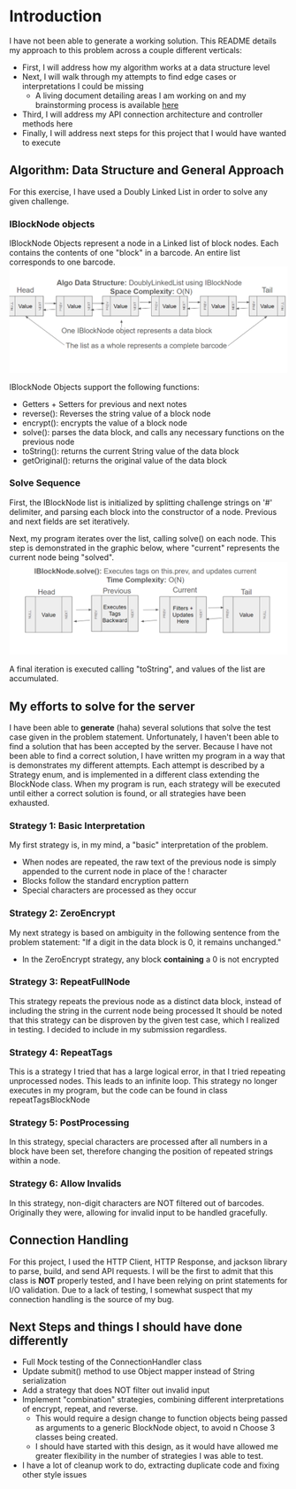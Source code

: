 # Introduction

I have not been able to generate a working solution. This README details my approach to this problem across a couple different verticals:
- First, I will address how my algorithm works at a data structure level
- Next, I will walk through my attempts to find edge cases or interpretations I could be missing
  - A living document detailing areas I am working on and my brainstorming process is available [here](./ideas.md)
- Third, I will address my API connection architecture and controller methods here
- Finally, I will address next steps for this project that I would have wanted to execute


## Algorithm: Data Structure and General Approach

For this exercise, I have used a Doubly Linked List in order to solve any given challenge.

### IBlockNode objects

IBlockNode Objects represent a node in a Linked list of block nodes. Each contains the contents of one "block" in a barcode. An entire list corresponds to one barcode.
![IBlockNode linked list](./src/LinkedList.png)

IBlockNode Objects support the following functions:

- Getters + Setters for previous and next notes
- reverse(): Reverses the string value of a block node
- encrypt(): encrypts the value of a block node
- solve(): parses the data block, and calls any necessary functions on the previous node
- toString(): returns the current String value of the data block
- getOriginal(): returns the original value of the data block

### Solve Sequence

First, the IBlockNode list is initialized by splitting challenge strings on '#' delimiter, and parsing each block into the constructor of a node.
Previous and next fields are set iteratively.

Next, my program iterates over the list, calling solve() on each node. This step is demonstrated in the graphic below, where "current" represents the current node being "solved".
![IBlockNode Solve](./src/solve.png)

A final iteration is executed calling "toString", and values of the list are accumulated.

## My efforts to solve for the server

I have been able to **generate** (haha) several solutions that solve the test case given in the problem statement. Unfortunately, I haven't been able to find a solution that has been accepted by the server.
Because I have not been able to find a correct solution, I have written my program in a way that is demonstrates my different attempts. Each attempt is described by a Strategy enum, and is implemented in a different class extending the BlockNode class.
When my program is run, each strategy will be executed until either a correct solution is found, or all strategies have been exhausted.

### Strategy 1: Basic Interpretation
My first strategy is, in my mind, a "basic" interpretation of the problem. 
- When nodes are repeated, the raw text of the previous node is simply appended to the current node in place of the ! character
- Blocks follow the standard encryption pattern
- Special characters are processed as they occur

### Strategy 2: ZeroEncrypt
My next strategy is based on ambiguity in the following sentence from the problem statement: "If a digit in the data block is 0, it remains unchanged."
- In the ZeroEncrypt strategy, any block **containing** a 0 is not encrypted

### Strategy 3: RepeatFullNode
This strategy repeats the previous node as a distinct data block, instead of including the string in the current node being processed
It should be noted that this strategy can be disproven by the given test case, which I realized in testing. I decided to include in my submission regardless.

### Strategy 4: RepeatTags
This is a strategy I tried that has a large logical error, in that I tried repeating unprocessed nodes. This leads to an infinite loop.
This strategy no longer executes in my program, but the code can be found in class repeatTagsBlockNode

### Strategy 5: PostProcessing
In this strategy, special characters are processed after all numbers in a block have been set, therefore changing the position of repeated strings within a node.

### Strategy 6: Allow Invalids
In this strategy, non-digit characters are NOT filtered out of barcodes. Originally they were, allowing for invalid input to be handled gracefully.


## Connection Handling
For this project, I used the HTTP Client, HTTP Response, and jackson library to parse, build, and send API requests.
I will be the first to admit that this class is **NOT** properly tested, and I have been relying on print statements for I/O validation.
Due to a lack of testing, I somewhat suspect that my connection handling is the source of my bug.

## Next Steps and things I should have done differently
- Full Mock testing of the ConnectionHandler class
- Update submit() method to use Object mapper instead of String serialization
- Add a strategy that does NOT filter out invalid input
- Implement "combination" strategies, combining different interpretations of encrypt, repeat, and reverse.
  - This would require a design change to function objects being passed as arguments to a generic BlockNode object, to avoid n Choose 3 classes being created.
  - I should have started with this design, as it would have allowed me greater flexibility in the number of strategies I was able to test.
- I have a lot of cleanup work to do, extracting duplicate code and fixing other style issues